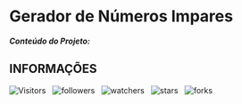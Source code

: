<!-- TITLE -->
# Gerador de Números Impares

***Conteúdo do Projeto:***

<!-- TABLE OF CONTENTS -->
<!-- ## TABELA DE CONTEÚDO -->

<!-- * [Vista por cima.](#vista-por-cima) -->
<!--  * [Foto da tela.](#foto-da-tela) -->
<!--  * [Links.](#links) -->
<!-- * [Meu processo.](#meu-processo) -->
<!--  * [Construído com.](#construido-com) -->
<!--  * [O que aprendi.](#o-que-aprendi) -->
<!--  * [Desenvolvimento contínuo.](#desenvolvimento-contínuo) -->
<!--  * [Recursos úteis.](#recursos-úteis) -->
<!-- * [Autor.](#autor) -->
<!-- * [Agradecimentos.](#agradecimentos) -->
<!-- * [Informações.](#informações) -->

<!-- OVERVIEW -->
<!-- ## VISTA POR CIMA -->

<!-- SCREENSHOT -->
<!-- ### FOTO DA TELA -->

<!-- LINKS -->
<!-- ### LINKS -->

<!-- MY PROCESS -->
<!-- ## MEU PROCESSO -->

<!-- BUILT WITH -->
<!-- ### CONSTRUÍDO COM -->

<!-- WHAT I LEARNED -->
<!-- ### O QUE APRENDI -->

<!-- CONTINUED DEVELOPMENT -->
<!-- ### DESENVOLVIMENTO CONTÍNUO -->

<!-- USEFUL RESOURCES -->
<!-- ### RECURSOS ÚTEIS -->

<!-- AUTHOR -->
<!-- ## AUTOR -->

<!-- ACKNOWLEDGMENTS -->
<!-- ## AGRADECIMENTOS -->

<!-- INFORMATION -->
## INFORMAÇÕES

![Visitors](https://api.visitorbadge.io/api/visitors?path=Devsgeeknerd%2Fpro-impar&label=VISITANTES&labelColor=%23f9e64f&countColor=%23008000&style=plastic "Total de Visitas")
&nbsp;
![followers](https://img.shields.io/github/followers/Devsgeeknerd?style=plastic&label=FÃS&labelColor=f9e64f "Total de Seguidores")
&nbsp;
![watchers](https://img.shields.io/github/watchers/Devsgeeknerd/pro-impar?style=plastic&label=OBSERVADORES&labelColor=f9e64f "Total de Observadores")
&nbsp;
![stars](https://img.shields.io/github/stars/Devsgeeknerd/pro-impar?style=plastic&label=ESTRELAS&labelColor=f9e64f "Total de Estrelas Recebidas")
&nbsp;
![forks](https://img.shields.io/github/forks/Devsgeeknerd/pro-impar?style=plastic&label=BIFURCAÇÕES&labelColor=f9e64f "Total de Bifurcações")
&nbsp;
<!-- ![repo size](https://img.shields.io/github/repo-size/Devsgeeknerd/?style=plastic&label=TAMANHO&labelColor=f9e64f "Tamanho do Repositório") -->
&nbsp;
<!-- ![license](https://img.shields.io/github/license/Devsgeeknerd/?style=plastic&label=LICENÇA&labelColor=f9e64f "Licença do Repositório") -->
